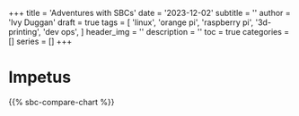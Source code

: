 +++
title = 'Adventures with SBCs'
date = '2023-12-02'
subtitle = ''
author = 'Ivy Duggan'
draft = true
tags = [
  'linux',
  'orange pi',
  'raspberry pi',
  '3d-printing',
  'dev ops',
]
header_img = ''
description = ''
toc = true
categories = []
series = []
+++

# Impetus

{{% sbc-compare-chart %}}
